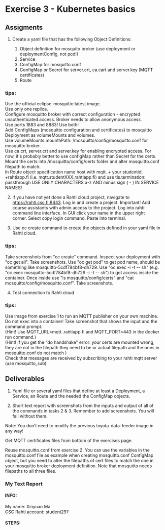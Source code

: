 # Exercise 3 - Kubernetes basics
## Assigments
1. Create a yaml file that has the following Object Definitions:

    1. Object definition for mosquito broker (use deployment or deploymentConfig, not pod!)
    2. Service 
    3. ConfigMap for mosquitto.conf
    4. ConfigMap or Secret for server.crt, ca.cart and server.key (MQTT certificates)
    5. Route 

### tips:  
Use the official eclipse-mosquitto:latest image.  
Use only one replica.  
Configure mosquitto broker with correct configuration - encrypted unauthenticated access. Broker needs to allow anonymous access.  
Use ports 1883 and 8883! Use both!  
Add ConfigMaps (mosquitto configuration and certificates) to mosquitto Deployment as volumeMounts and volumes.  
Use volumeMounts.mounthPath: /mosquitto/config/mosquitto.conf for mosquitto broker.  
Use ca.crt, server.crt and server.key for enabling encrypted access. For now, it's probably better to use configMap rather than Secret for the certs.  
Mount the certs into /mosquitto/config/certs folder and alter mosquitto.conf filepath to match.  
In Route object specification name host with mqtt. + your studentid. +rahtiapp.fi  (i.e. mqtt.studentXXX.rahtiapp.fi) and use tls.termination: passthrough 
USE ONLY CHARACTERS a-z AND minus sign ( - ) IN SERVICE NAMES!  


2.  If you have not yet done a Rahti cloud project, navigate to https://rahti.csc.fi:8443. Log in and create a project. Important! Add course assistants with admin access to the project. Log into rahti command line interface. In GUI click your name in the upper right corner. Select copy login command. Paste into terminal.


3. Use oc create command to create the objects defined in your yaml file in Rahti cloud.
### tips:
Take screenshots from "oc create" command.
Inspect your deployment with "oc get all". Take screenshots.
Use "oc get pod" to get pod name, should be something like mosquitto-5cdf784bf8-dh729.
Use "oc exec <podname> -i -t -- sh" (e.g. "oc exec mosquitto-5cdf784bf8-dh729 -i -t -- sh") to get access inside the container.
Once inside use "ls mosquitto/config/certs" and "cat mosquitto/config/mosquitto.conf". Take screenshots.


4. Test connection to Rahti cloud
### tips:
Use image from exercise 1 to run an MQTT publisher on your own machine. Do not exec into a container! Take screenshot that shows the input and the command prompt.  
(Hint! Use MQTT_URL=mqtt.<studentXXX>.rahtiapp.fi and MQTT_PORT=443 in the docker run command.)  
(Hint! If you get the "do handshake" error: your certs are mounted wrong, they are not in the filepath they need to be or actual filepath and the ones in mosquitto.conf do not match )  
Check that messages are received by subscribing to your rahti mqtt server (use mosquitto_sub) 

## Deliverables 

1. Yaml file or several yaml files that define at least a Deployment, a Service, an Route and the needed the ConfigMap objects.

2. Short text report with screenshots from the inputs and output of all of the commands in tasks 2 & 3. Remember to add screenshots. You will fail without them.


Note: You don't need to modify the previous toyota-data-feeder image in any way!

Get MQTT certificates files from bottom of the exercises page.

Reuse mosquitto.conf from exercise 2. You can use the variables in the mosquitto.conf file as example when creating mosquitto.conf ConfigMap object, but you need to alter the filepaths of cert files to match the one in your mosquitto broker deployment definition. Note that mosquitto needs filepaths to all three files.

### My Text Report
#### INFO:
   My name: Xinyuan Ma  
   CSC Rahti account: student297

#### STEPS: